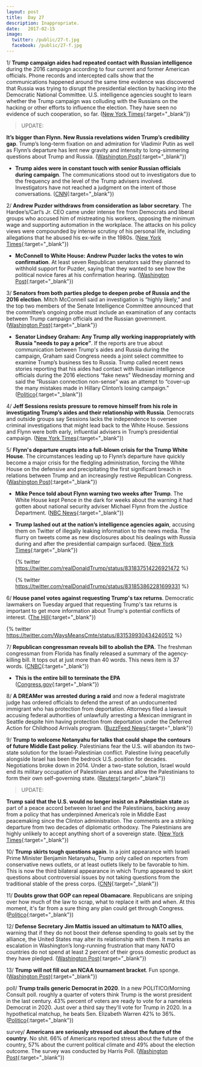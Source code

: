 ```yaml
---
layout: post
title:  Day 27
description: Inappropriate.
date:   2017-02-15
image:
  twitter: /public/27-t.jpg
  facebook: /public/27-f.jpg
---
```


1/ **Trump campaign aides had repeated contact with Russian intelligence** during the 2016 campaign according to four current and former American officials. Phone records and intercepted calls show that the communications happened around the same time evidence was discovered that Russia was trying to disrupt the presidential election by hacking into the Democratic National Committee. U.S. intelligence agencies sought to learn whether the Trump campaign was colluding with the Russians on the hacking or other efforts to influence the election. They have seen no evidence of such cooperation, so far. ([New York Times](https://www.nytimes.com/2017/02/14/us/politics/russia-intelligence-communications-trump.html){:target="_blank"}) 

> UPDATE:
>
**It’s bigger than Flynn. New Russia revelations widen Trump’s credibility gap**. Trump’s long-term fixation on and admiration for Vladimir Putin as well as Flynn’s departure has lent new gravity and intensity to long-simmering questions about Trump and Russia. ([Washington Post](https://www.washingtonpost.com/news/powerpost/paloma/daily-202/2017/02/15/daily-202-it-s-bigger-than-flynn-new-russia-revelations-widen-trump-s-credibility-gap/58a3c5b9e9b69b1406c75cb4/){:target="_blank"}) 

* **Trump aides were in constant touch with senior Russian officials during campaign**. The communications stood out to investigators due to the frequency and the level of the Trump advisers involved. Investigators have not reached a judgment on the intent of those conversations. ([CNN](http://www.cnn.com/2017/02/14/politics/donald-trump-aides-russians-campaign/){:target="_blank"}) 

2/ **Andrew Puzder withdraws from consideration as labor secretary**. The Hardee’s/Carl’s Jr. CEO came under intense fire from Democrats and liberal groups who accused him of mistreating his workers, opposing the minimum wage and supporting automation in the workplace. The attacks on his policy views were compounded by intense scrutiny of his personal life, including allegations that he abused his ex-wife in the 1980s. ([New York Times](https://www.nytimes.com/2017/02/15/us/politics/andrew-puzder-withdrew-labor-secretary.html){:target="_blank"}) 

* **McConnell to White House: Andrew Puzder lacks the votes to win confirmation**. At least seven Republican senators said they planned to withhold support for Puzder, saying that they wanted to see how the political novice fares at his confirmation hearing. ([Washington Post](https://www.washingtonpost.com/powerpost/now-6-republicans-are-on-the-fence-about-andrew-puzder/2017/02/15/e34cada6-f38b-11e6-8d72-263470bf0401_story.html){:target="_blank"}) 


3/ **Senators from both parties pledge to deepen probe of Russia and the 2016 election**. Mitch McConnell said an investigation is “highly likely,” and the top two members of the Senate Intelligence Committee announced that the committee’s ongoing probe must include an examination of any contacts between Trump campaign officials and the Russian government. ([Washington Post](https://www.washingtonpost.com/powerpost/top-senate-republican-blunt-says-congress-should-probe-flynn-situation/2017/02/14/8abbcad4-f2d5-11e6-a9b0-ecee7ce475fc_story.html){:target="_blank"}) 

* **Senator Lindsey Graham: Any Trump ally working inappropriately with Russia "needs to pay a price”**. If the reports are true about communication between Trump's aides and Russia during the campaign, Graham said Congress needs a joint select committee to examine Trump’s business ties to Russia. Trump called recent news stories reporting that his aides had contact with Russian intelligence officials during the 2016 elections “fake news” Wednesday morning and said the “Russian connection non-sense” was an attempt to “cover-up the many mistakes made in Hillary Clinton’s losing campaign.” ([Politico](http://www.politico.com/story/2017/02/lindsey-graham-trump-allies-working-with-russia-235040){:target="_blank"}) 

4/ **Jeff Sessions resists pressure to remove himself from his role in investigating Trump’s aides and their relationship with Russia**. Democrats and outside groups say Sessions lacks the independence to oversee criminal investigations that might lead back to the White House. Sessions and Flynn were both early, influential advisers in Trump’s presidential campaign. ([New York Times](https://www.nytimes.com/2017/02/14/us/politics/attorney-general-jeff-sessions-russia-inquiries.html){:target="_blank"}) 

5/ **Flynn's departure erupts into a full-blown crisis for the Trump White House**. The circumstances leading up to Flynn’s departure have quickly become a major crisis for the fledgling administration, forcing the White House on the defensive and precipitating the first significant breach in relations between Trump and an increasingly restive Republican Congress. ([Washington Post](https://www.washingtonpost.com/politics/flynn-departure-erupts-into-a-full-blown-crisis-for-the-trump-white-house/2017/02/14/c1f3cb90-f2db-11e6-8d72-263470bf0401_story.html){:target="_blank"}) 

* **Mike Pence told about Flynn warning two weeks after Trump**. The White House kept Pence in the dark for weeks about the warning it had gotten about national security adviser Michael Flynn from the Justice Department. ([NBC News](http://www.nbcnews.com/politics/donald-trump/mike-pence-told-about-flynn-warning-11-days-after-trump-n720836){:target="_blank"}) 
* **Trump lashed out at the nation’s intelligence agencies again**, accusing them on Twitter of illegally leaking information to the news media. The flurry on tweets come as new disclosures about his dealings with Russia during and after the presidential campaign surfaced. ([New York Times](https://www.nytimes.com/2017/02/15/us/politics/trump-condemns-leaks-to-news-media-in-a-twitter-flurry.html){:target="_blank"}) 

  {% twitter https://twitter.com/realDonaldTrump/status/831837514226921472 %}

  {% twitter https://twitter.com/realDonaldTrump/status/831853862281699331 %}

6/ **House panel votes against requesting Trump's tax returns**. Democratic lawmakers on Tuesday argued that requesting Trump's tax returns is important to get more information about Trump's potential conflicts of interest. ([The Hill](http://thehill.com/policy/finance/319438-house-panel-votes-against-requesting-trumps-tax-returns){:target="_blank"}) 

{% twitter https://twitter.com/WaysMeansCmte/status/831539930434240512 %}

7/ **Republican congressman reveals bill to abolish the EPA**. The freshman congressman from Florida has finally released a summary of the agency-killing bill. It tops out at just more than 40 words. This news item is 37 words. ([CNBC](http://www.cnbc.com/2017/02/15/freshman-republican-congressman-reveals-bill-to-abolish-the-epa.html){:target="_blank"}) 

* **This is the entire bill to terminate the EPA** ([Congress.gov](https://www.congress.gov/bill/115th-congress/house-bill/861/text){:target="_blank"}) 

8/ **A DREAMer was arrested during a raid** and now a federal magistrate judge has ordered officials to defend the arrest of an undocumented immigrant who has protection from deportation. Attorneys filed a lawsuit accusing federal authorities of unlawfully arresting a Mexican immigrant in Seattle despite him having protection from deportation under the Deferred Action for Childhood Arrivals program. ([BuzzFeed News](https://www.buzzfeed.com/adolfoflores/immigrations-officials-ordered-to-defend-arrest-of-dreamer){:target="_blank"}) 

9/ **Trump to welcome Netanyahu for talks that could shape the contours of future Middle East policy**. Palestinians fear the U.S. will abandon its two-state solution for the Israel-Palestinian conflict. Palestine living peacefully alongside Israel has been the bedrock U.S. position for decades. Negotiations broke down in 2014. Under a two-state solution, Israel would end its military occupation of Palestinian areas and allow the Palestinians to form their own self-governing state. ([Reuters](http://www.reuters.com/article/us-usa-trump-israel-idUSKBN15U0GB){:target="_blank"}) 

> UPDATE:
>
**Trump said that the U.S. would no longer insist on a Palestinian state** as part of a peace accord between Israel and the Palestinians, backing away from a policy that has underpinned America’s role in Middle East peacemaking since the Clinton administration. The comments are a striking departure from two decades of diplomatic orthodoxy. The Palestinians are highly unlikely to accept anything short of a sovereign state. ([New York Times](https://www.nytimes.com/2017/02/15/world/middleeast/benjamin-netanyahu-israel-trump.html){:target="_blank"}) 

10/ **Trump skirts tough questions again**. In a joint appearance with Israeli Prime Minister Benjamin Netanyahu, Trump only called on reporters from conservative news outlets, or at least outlets likely to be favorable to him. This is now the third bilateral appearance in which Trump appeared to skirt questions about controversial issues by not taking questions from the traditional stable of the press corps. ([CNN](http://money.cnn.com/2017/02/15/media/netanyahu-trump-press-conference-questions/index.html){:target="_blank"}) 

11/ **Doubts grow that GOP can repeal Obamacare**. Republicans are sniping over how much of the law to scrap, what to replace it with and when. At this moment, it's far from a sure thing any plan could get through Congress. ([Politico](http://www.politico.com/story/2017/02/obamacare-repeal-replace-republicans-235020){:target="_blank"}) 

12/ **Defense Secretary Jim Mattis issued an ultimatum to NATO allies**, warning that if they do not boost their defense spending to goals set by the alliance, the United States may alter its relationship with them. It marks an escalation in Washington’s long-running frustration that many NATO countries do not spend at least 2 percent of their gross domestic product as they have pledged. ([Washington Post](https://www.washingtonpost.com/news/checkpoint/wp/2017/02/15/mattis-trumps-defense-secretary-issues-ultimatum-to-nato-allies-on-defense-spending/){:target="_blank"}) 

13/ **Trump will not fill out an NCAA tournament bracket**. Fun sponge. ([Washington Post](https://www.washingtonpost.com/news/sports/wp/2017/02/15/trump-will-not-fill-out-an-ncaa-tournament-bracket/){:target="_blank"}) 

poll/ **Trump trails generic Democrat in 2020**. In a new POLITICO/Morning Consult poll. roughly a quarter of voters think Trump is the worst president in the last century. 43% percent of voters are ready to vote for a nameless Democrat in 2020. Just over a third say they'll vote for Trump in 2020. In a hypothetical matchup, he beats Sen. Elizabeth Warren 42% to 36%. ([Politico](http://www.politico.com/story/2017/02/poll-trump-democrats-elizabeth-warren-235026){:target="_blank"}) 

survey/ **Americans are seriously stressed out about the future of the country**. No shit. 66% of Americans reported stress about the future of the country, 57% about the current political climate and 49% about the election outcome. The survey was conducted by Harris Poll. ([Washington Post](https://www.washingtonpost.com/news/inspired-life/wp/2017/02/15/americans-are-seriously-stressed-out-about-the-future-of-the-country-survey-finds/){:target="_blank"}) 
